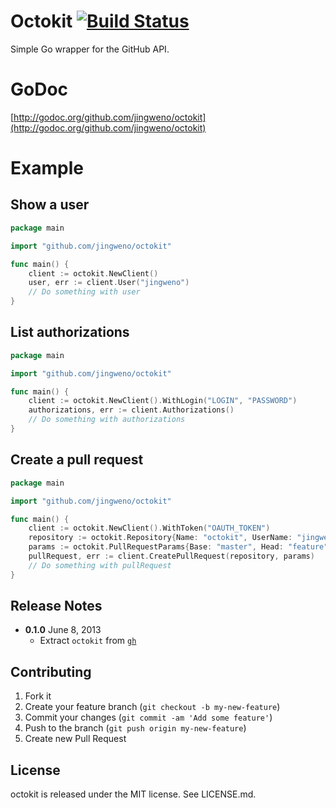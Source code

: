 # Octokit [![Build Status](https://drone.io/github.com/jingweno/octokit/status.png)](https://drone.io/github.com/jingweno/octokit/latest)

Simple Go wrapper for the GitHub API.

# GoDoc

[http://godoc.org/github.com/jingweno/octokit](http://godoc.org/github.com/jingweno/octokit)

# Example

## Show a user

```go
package main

import "github.com/jingweno/octokit"

func main() {
    client := octokit.NewClient()
    user, err := client.User("jingweno")
    // Do something with user
}
```

## List authorizations

```go
package main

import "github.com/jingweno/octokit"

func main() {
    client := octokit.NewClient().WithLogin("LOGIN", "PASSWORD")
    authorizations, err := client.Authorizations()
    // Do something with authorizations
}
```

## Create a pull request

```go
package main

import "github.com/jingweno/octokit"

func main() {
    client := octokit.NewClient().WithToken("OAUTH_TOKEN")
    repository := octokit.Repository{Name: "octokit", UserName: "jingweno"}
    params := octokit.PullRequestParams{Base: "master", Head: "feature", Title: "A pull request", Body: "A body"}
    pullRequest, err := client.CreatePullRequest(repository, params)
    // Do something with pullRequest
}
```

## Release Notes

* **0.1.0** June 8, 2013
  * Extract `octokit` from [`gh`](https://github.com/jingweno/gh)

## Contributing

1. Fork it
2. Create your feature branch (`git checkout -b my-new-feature`)
3. Commit your changes (`git commit -am 'Add some feature'`)
4. Push to the branch (`git push origin my-new-feature`)
5. Create new Pull Request

## License

octokit is released under the MIT license. See LICENSE.md.
